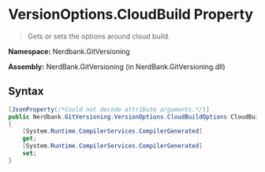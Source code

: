 # VersionOptions.CloudBuild Property
> Gets or sets the options around cloud build.

**Namespace:** Nerdbank.GitVersioning

**Assembly:** NerdBank.GitVersioning (in NerdBank.GitVersioning.dll)
## Syntax
~~~~csharp
[JsonProperty(/*Could not decode attribute arguments.*/)]
public Nerdbank.GitVersioning.VersionOptions.CloudBuildOptions CloudBuild
{
	[System.Runtime.CompilerServices.CompilerGenerated]
	get;
	[System.Runtime.CompilerServices.CompilerGenerated]
	set;
}
~~~~
